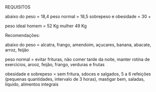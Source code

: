 REQUISITOS

abaixo do peso = 18,4 
peso normal = 18,5 
sobrepeso e obesidade = 30 +


peso ideal
homem = 52 Kg 
mulher 49 Kg


Recomendações:


abaixo do peso = alcatra, frango, amendoim, açucares, banana, abacate, arroz, feijão


peso normal = evitar frituras, não comer tarde da noite, manter rotina de exercicios, arooz, feijão, frango, verduras e frutas


obesidade e sobrepeso = sem fritura, sdoces e salgados, 5 a 6 refeições (pequenas quantidades, intervalo de 3 horas), mastigar bem, saladas, líquido, alimentos integrais

